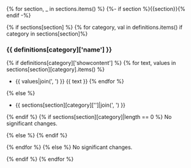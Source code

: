 {% for section, _ in sections.items() %}
{%- if section %}{{section}}{% endif -%}

{% if sections[section] %}
{% for category, val in definitions.items() if category in sections[section]%}
### {{ definitions[category]['name'] }}

{% if definitions[category]['showcontent'] %}
{% for text, values in sections[section][category].items() %}
- {{ values|join(', ') }} {{ text }}
{% endfor %}

{% else %}
- {{ sections[section][category]['']|join(', ') }}

{% endif %}
{% if sections[section][category]|length == 0 %}
No significant changes.

{% else %}
{% endif %}

{% endfor %}
{% else %}
No significant changes.

{% endif %}
{% endfor %}